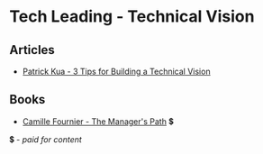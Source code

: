 # Tech Leading - Technical Vision

## Articles

- [Patrick Kua - 3 Tips for Building a Technical Vision](https://www.thekua.com/atwork/2016/03/3-tips-for-building-a-technical-vision/)

## Books

- [Camille Fournier - The Manager's Path](https://www.amazon.com/Managers-Path-Leaders-Navigating-Growth/dp/1491973897) 💲


💲 - *paid for content*